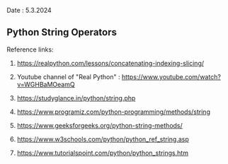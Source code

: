 Date : 5.3.2024

## Python String Operators

Reference links: 
1. https://realpython.com/lessons/concatenating-indexing-slicing/
2. Youtube channel of "Real Python" : https://www.youtube.com/watch?v=WGHBaMOeamQ

3. https://studyglance.in/python/string.php 

4. https://www.programiz.com/python-programming/methods/string

5. https://www.geeksforgeeks.org/python-string-methods/

6. https://www.w3schools.com/python/python_ref_string.asp

7. https://www.tutorialspoint.com/python/python_strings.htm   



